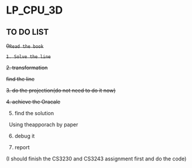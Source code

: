 # LP_CPU_3D

## TO DO LIST


~~0`Read the book`~~

~~`1. Solve the line`~~

~~2. transformation~~

~~find the line~~


~~3. do the projection(do not need to do it now)~~

~~4. achieve the Oracale~~


5. find the solution

   Using theapporach by paper

6. debug it

7. report


(I should finish the CS3230 and CS3243 assignment first and do the code)
